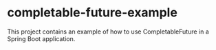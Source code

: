 # completable-future-example
This project contains an example of how to use CompletableFuture in a Spring Boot application.
